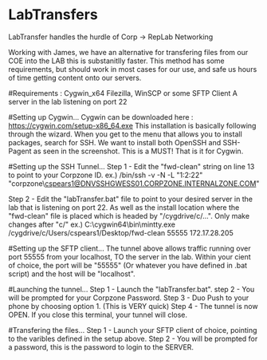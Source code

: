 # LabTransfers
LabTransfer handles the hurdle of Corp -> RepLab Networking 

Working with James, we have an alternative for transfering files from our COE into the LAB this is substanitlly faster. This method has some requirements, but should work in most cases for our use, and safe us hours of time getting content onto our servers.

#Requirements :
Cygwin_x64
Filezilla, WinSCP or some SFTP Client
A server in the lab listening on port 22

#Setting up Cygwin...
Cygwin can be downloaded here : https://cygwin.com/setup-x86_64.exe
This installation is basically following through the wizard. When you get to the menu that allows you to install packages, search for SSH. We want to install both OpenSSH and SSH-Pagent as seen in the screenshot. This is a MUST! That is it for Cygwin.

#Setting up the SSH Tunnel...
Step 1 - Edit the "fwd-clean" string on line 13 to point to your Corpzone ID.
ex.) /bin/ssh -v -N -L "$1:$2:22" "corpzone\cspears1@DNVSSHGWESS01.CORPZONE.INTERNALZONE.COM"

Step 2 - Edit the "labTransfer.bat" file to point to your desired server in the lab that is listening on port 22. As well as the install location where the "fwd-clean" file is placed which is headed by "/cygdrive/c/...". Only make changes after "c/"
ex.) C:\cygwin64\bin\mintty.exe /cygdrive/c/Users/cspears1/Desktop/fwd-clean 55555 172.17.28.205

#Setting up the SFTP client...
The tunnel above allows traffic running over port 55555 from your localhost, TO the server in the lab. Within your cient of choice, the port will be "55555" (Or whatever you have defined in .bat script) and the host will be "localhost".

#Launching the tunnel...
Step 1 - Launch the "labTransfer.bat".
step 2 - You will be prompted for your Corpzone Password.
Step 3 - Duo Push to your phone by choosing option 1. (This is VERY quick)
Step 4 - The tunnel is now OPEN. If you close this terminal, your tunnel will close.

#Transfering the files...
Step 1 - Launch your SFTP client of choice, pointing to the varibles defined in the setup above.
Step 2 - You will be prompted for a password, this is the password  to login to the SERVER.
